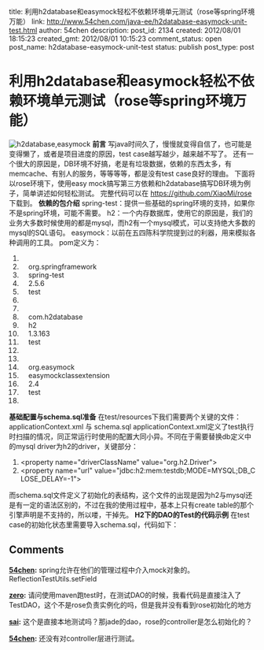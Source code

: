 title: 利用h2database和easymock轻松不依赖环境单元测试（rose等spring环境万能）
link: http://www.54chen.com/java-ee/h2database-easymock-unit-test.html
author: 54chen
description: 
post_id: 2134
created: 2012/08/01 18:15:23
created_gmt: 2012/08/01 10:15:23
comment_status: open
post_name: h2database-easymock-unit-test
status: publish
post_type: post

# 利用h2database和easymock轻松不依赖环境单元测试（rose等spring环境万能）

![h2database,easymock](http://img04.taobaocdn.com/imgextra/i4/T1LbWjXndsXXccfjjX_085624.jpg) **前言** 写java时间久了，慢慢就变得自信了，也可能是变得懒了，或者是项目进度的原因，test case越写越少，越来越不写了。 还有一个很大的原因是，DB环境不好搞，老是有垃圾数据，依赖的东西太多，有memcache、有别人的服务，等等等等，都是没有test case良好的理由。 下面将以rose环境下，使用easy mock搞写第三方依赖和h2database搞写DB环境为例子，简单讲述如何轻松测试。 完整代码可以在 <https://github.com/XiaoMi/rose> 下载到。 **依赖的包介绍** spring-test：提供一些基础的spring环境的支持，如果你不是spring环境，可能不需要。 h2：一个内存数据库，使用它的原因是，我们的业务大多数时候使用的都是mysql，而h2有一个mysql模式，可以支持绝大多数的mysql的SQL语句。 easymock：以前在五四陈科学院提到过的利器，用来模拟各种调用的工具。 pom定义为： 

  1.       <dependency>  
  2.     <groupId>org.springframework</groupId>  
  3.     <artifactId>spring-test</artifactId>  
  4.     <version>2.5.6</version>  
  5.     <scope>test</scope>  
  6. </dependency>  
  7. <dependency>  
  8.     <groupId>com.h2database</groupId>  
  9.     <artifactId>h2</artifactId>  
  10.     <version>1.3.163</version>  
  11.     <scope>test</scope>  
  12. </dependency>    
  13. <dependency>  
  14.     <groupId>org.easymock</groupId>  
  15.     <artifactId>easymockclassextension</artifactId>  
  16.     <version>2.4</version>  
  17.     <scope>test</scope>  
  18. </dependency>  

**基础配置与schema.sql准备** 在test/resources下我们需要两个关键的文件：applicationContext.xml 与 schema.sql applicationContext.xml定义了test执行时扫描的情况，同正常运行时使用的配置大同小异。不同在于需要替换db定义中的mysql driver为h2的driver，关键部分： 

  1. <property name="driverClassName" value="org.h2.Driver"></property>  
  2. <property name="url" value="jdbc:h2:mem:testdb;MODE=MYSQL;DB_CLOSE_DELAY=-1"></property>    

而schema.sql文件定义了初始化的表结构，这个文件的出现是因为h2与mysql还是有一定的语法区别的，不过在我的使用过程中，基本上只有create table的那个引擎声明是不支持的，所以喽，干掉先。 **H2下的DAO的Test的代码示例** 在test case的初始化状态里需要导入schema.sql，代码如下：

## Comments

**[54chen](#15440 "2013-03-18 20:31:50"):** spring允许在他们的管理过程中介入mock对象的。ReflectionTestUtils.setField

**[zero](#15429 "2013-03-16 00:31:46"):** 请问使用maven跑test时，在测试DAO的时候，我看代码是直接注入了TestDAO，这个不是rose负责实例化的吗，但是我并没有看到rose初始化的地方

**[sai](#14994 "2012-08-04 22:32:46"):** 这个是直接本地测试吗？那jade的dao，rose的controller是怎么初始化的？

**[54chen](#14997 "2012-08-07 12:29:40"):** 还没有对controller层进行测试。

